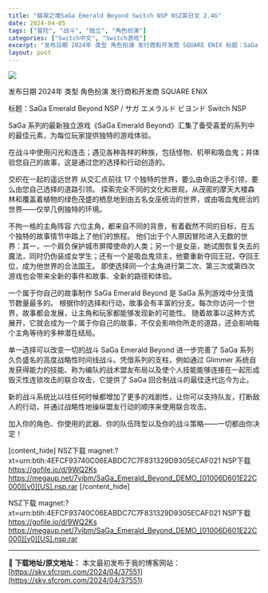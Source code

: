 ```yaml
---
title: "翡翠之境SaGa Emerald Beyond Switch NSP NSZ英日文 2.4G"
date: 2024-04-05
tags: ["冒险", "战斗", "独立", "角色扮演"]
categories: ["Switch中文", "Switch游戏"]
excerpt: "发布日期 2024年 类型 角色扮演 发行商和开发商 SQUARE ENIX 标题：SaGa Emerald Beyond NSP / サガ エメラルド ビヨンド Switch NSP SaGa 系列的最新独立游戏《SaGa Emerald Beyond》汇集了备受喜爱的系列中的最佳元素，为每位玩家&hellip;"
layout: post
---
```


<img class="aligncenter" src="https://sky.sfcrom.com/wp-content/uploads/2024/04/20240405133013-b11c0.png" />

发布日期 2024年
类型 角色扮演
发行商和开发商 SQUARE ENIX

标题：SaGa Emerald Beyond NSP / サガ エメラルド ビヨンド Switch NSP

SaGa 系列的最新独立游戏《SaGa Emerald Beyond》汇集了备受喜爱的系列中的最佳元素，为每位玩家提供独特的游戏体验。

在战斗中使用闪光和连击；遇见各种各样的种族，包括怪物、机甲和吸血鬼；并体验您自己的故事，这是通过您的选择和行动创造的。

交织在一起的遥远世界
从交汇点前往 17 个独特的世界，要么由命运之手引领，要么由您自己选择的道路引领。
探索完全不同的文化和景观，从茂密的摩天大楼森林和覆盖着植物的绿色茂盛的栖息地到由五名女巫统治的世界，或由吸血鬼统治的世界——仅举几例独特的环境。

不拘一格的主角阵容
六位主角，都来自不同的背景，有着截然不同的目标，在五个独特的故事情节中踏上了他们的旅程。
他们出于个人原因冒险进入无数的世界：其一，一个肩负保护城市屏障使命的人类；另一个是女巫，她试图恢复失去的魔法，同时仍伪装成女学生；还有一个是吸血鬼领主，他要重新夺回王冠，夺回王位，成为他世界的合法国王。
即使选择同一个主角进行第二次、第三次或第四次游戏也会带来全新的事件和故事、全新的路径和体验。

一个属于你自己的故事制作
SaGa Emerald Beyond 是 SaGa 系列游戏中分支情节数量最多的。
根据你的选择和行动，故事会有丰富的分支。每次你访问一个世界，故事都会发展，让主角和玩家都能够发现新的可能性。
随着故事以这种方式展开，它就会成为一个属于你自己的故事，不仅会影响你所走的道路，还会影响每个主角等待的多种潜在结局。

单一选择可以改变一切的战斗
SaGa Emerald Beyond 进一步完善了 SaGa 系列久负盛名的高度战略性时间线战斗。凭借系列的支柱，例如通过 Glimmer 系统自发获得能力的技能、称为编队的战术盟友布局以及使个人技能能够连接在一起形成毁灭性连锁攻击的联合攻击，它提供了 SaGa 回合制战斗的最佳迭代迄今为止。

新的战斗系统比以往任何时候都增加了更多的戏剧性，让你可以支持队友，打断敌人的行动，并通过战略性地操纵盟友行动的顺序来使用联合攻击。

加入你的角色、你使用的武器、你的队伍阵型以及你的战斗策略——一切都由你决定！

[content_hide]
NSZ下载
magnet:?xt=urn:btih:4EFCF93740C06EABDC7C7F831329D9305ECAF021
NSP下载
https://gofile.io/d/9WQ2Ks
https://megaup.net/7vjbm/SaGa_Emerald_Beyond_DEMO_[01006D601E22C000][v0][US].nsp.rar
[/content_hide]

<!--wechatfans start-->
NSZ下载
magnet:?xt=urn:btih:4EFCF93740C06EABDC7C7F831329D9305ECAF021
NSP下载
https://gofile.io/d/9WQ2Ks
https://megaup.net/7vjbm/SaGa_Emerald_Beyond_DEMO_[01006D601E22C000][v0][US].nsp.rar
<!--wechatfans end-->

---
📖 **下载地址/原文地址：** 本文最初发布于我的博客网站：[https://sky.sfcrom.com/2024/04/37551](https://sky.sfcrom.com/2024/04/37551)
